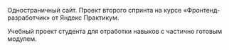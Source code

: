 Одностраничный сайт. Проект второго спринта на курсе «Фронтенд-разработчик» от Яндекс Практикум.

Учебный проект студента для отработки навыков с частично готовым модулем.
